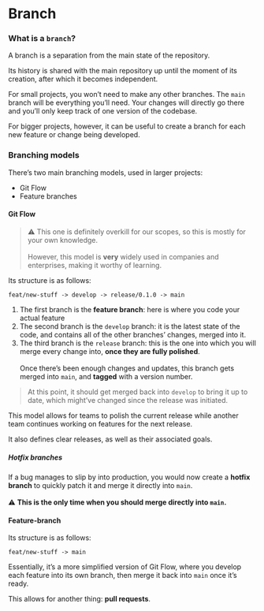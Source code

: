 # Branch
### What is a `branch`?

A branch is a separation from the main state of the repository.

Its history is shared with the main repository up until the moment of its creation, after which it becomes independent.

For small projects, you won’t need to make any other branches. The `main` branch will be everything you’ll need. Your changes will directly go there and you’ll only keep track of one version of the codebase.

For bigger projects, however, it can be useful to create a branch for each new feature or change being developed.

### Branching models
There’s two main branching models, used in larger projects:
- Git Flow
- Feature branches

#### Git Flow
> ⚠️ This one is definitely overkill for our scopes, so this is mostly for your own knowledge.\
\
However, this model is **very** widely used in companies and enterprises, making it worthy of learning.

Its structure is as follows:

`feat/new-stuff -> develop -> release/0.1.0 -> main`
1. The first branch is the **feature branch**: here is where you code your actual feature
2. The second branch is the `develop` branch: it is the latest state of the code, and contains all of the other branches’ changes, merged into it.
3. The third branch is the `release` branch: this is the one into which you will merge every change into, **once they are fully polished**.\
\
Once there’s been enough changes and updates, this branch gets merged into `main`, and **tagged** with a version number.
> At this point, it should get merged back into `develop` to bring it up to date, which might’ve changed since the release was initiated.

This model allows for teams to polish the current release while another team continues working on features for the next release.

It also defines clear releases, as well as their associated goals.

##### Hotfix branches
If a bug manages to slip by into production, you would now create a **hotfix branch** to quickly patch it and merge it directly into `main`.\
\
⚠️ **This is the only time when you should merge directly into `main`.**

#### Feature-branch
Its structure is as follows:

`feat/new-stuff -> main`

Essentially, it’s a more simplified version of Git Flow, where you develop each feature into its own branch, then merge it back into `main` once it’s ready.

This allows for another thing: **pull requests**.
